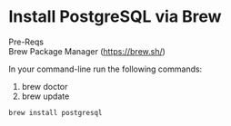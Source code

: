 # Install PostgreSQL via Brew

Pre-Reqs <br />
Brew Package Manager (https://brew.sh/)

In your command-line run the following commands:
1. brew doctor
2. brew update

```
brew install postgresql
```

